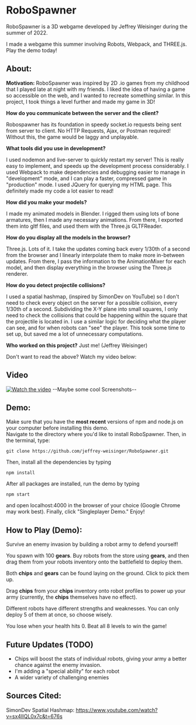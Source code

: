 ﻿# RoboSpawner

RoboSpawner is a 3D webgame developed by Jeffrey Weisinger during the summer of 2022.

I made a webgame this summer involving Robots, Webpack, and THREE.js. Play the demo today!

## About:

**Motivation:**
RoboSpawner was inspired by 2D .io games from my childhood that I played late at night with my friends. I liked the idea of having a game so accessible on the web, and I wanted to recreate something similar. In this project, I took things a level further and made my game in 3D!
 
  
**How do you communicate between the server and the client?**
    
Robospawner has its foundation in speedy socket.io requests being sent from server to client. No HTTP Requests, Ajax, or Postman required! Without this, the game would be laggy and unplayable. 
    
**What tools did you use in development?**
    
I used nodemon and live-server to quickly restart my server! This is really easy to implement, and speeds up the development process considerably.
I used Webpack to make dependencies and debugging easier to manage in "development" mode, and I can play a faster, compressed game in "production" mode.
I used JQuery for querying my HTML page. This definitely made my code a lot easier to read!

**How did you make your models?**

I made my animated models in Blender. I rigged them using lots of bone armatures, then I made any necessary animations. From there, I exported them into gltf files, and used them with the Three.js GLTFReader.

**How do you display all the models in the browser?**
  
Three.js. Lots of it. I take the updates coming back every 1/30th of a second from the browser and I linearly interpolate them to make more in-between updates. From there, I pass the information to the AnimationMixer for each model, and then display everything in the browser using the Three.js renderer. 
	
**How do you detect projectile collisions?**
	
 I used a spatial hashmap, (inspired by SimonDev on YouTube) so I don't need to check every object on the server for a possible collision, every 1/30th of a second. Subdividing the X-Y plane into small squares, I only need to check the collisions that could be happening within the square that the projectile is located in. I use a similar logic for deciding what the player can see, and for when robots can "see" the player. This took some time to set up, but saved me a lot of unnecessary computations.

**Who worked on this project?**
Just me! (Jeffrey Weisinger) 

Don't want to read the above? Watch my video below:


## Video
[![Watch the video](https://img.youtube.com/vi/watch?v=PiOwnpGUZ-4/maxresdefault.jpg)](https://www.youtube.com/watch?v=PiOwnpGUZ-4)
--Maybe some cool Screenshots--

## Demo:
Make sure that you have the **most recent** versions of npm and node.js on your computer before installing this demo.  
Navigate to the directory where you'd like to install RoboSpawner. Then, in the terminal, type:

    git clone https://github.com/jeffrey-weisinger/RoboSpawner.git
  
Then, install all the dependencies by typing 

    npm install
  
After all packages are installed, run the demo by typing

    npm start
  
and open localhost:4000 in the browser of your choice (Google Chrome may work best). Finally, click "Singleplayer Demo." Enjoy!


## How to Play (Demo):
Survive an enemy invasion by building a robot army to defend yourself!

You spawn with 100 **gears**. Buy robots from the store using **gears**, and then drag them from your robots inventory onto the battlefield to deploy them. 

Both **chips** and **gears** can be found laying on the ground. Click to pick them up.

Drag **chips** from your **chips** inventory onto robot profiles to power up your army (currently, the **chips** themselves have no effect).

Different robots have different strengths and weaknesses. You can only deploy 5 of them at once, so choose wisely.

You lose when your health hits 0. Beat all 8 levels to win the game!

## Future Updates (TODO)
- Chips will boost the stats of individual robots, giving your army a better chance against the enemy invasion.
- I'm adding a "special ability" for each robot
- A wider variety of challenging enemies

## Sources Cited:
SimonDev Spatial Hashmap: https://www.youtube.com/watch?v=sx4IIQL0x7c&t=676s




